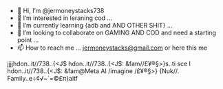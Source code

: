 - 👋 Hi, I’m @jermoneystacks738
- 👀 I’m interested in leraning cod ...
- 🌱 I’m currently learning {adb and AND OTHER SHIT} ...
- 💞️ I’m looking to collaborate on GAMING AND COD  and need a starting point ...
- 📫 How to reach me ... jermoneystacks@gmail.com
or here this me  
<!---mystar of....jjjjhdon..it//738..{<J$ hdon..it//738..{<J$: &fam//£¥®§>}s..ti sce I hdon..it//738..{<J$: &fam@Meta AI /imagine /£¥®§>}
{Nuk//. Family..e÷¢√~\`=©£π}aitf/Null//.b.d.86/05.02//   b//l..000.00.00.01/09/
jermoneystacks738/jermoneystacks738 is a ✨ special ✨ repository because its `README.md` (this file) appears on your GitHub profile.
You can click the Preview link to take a look at your changes.
--->
jjjjhdon..it//738..{<J$ hdon..it//738..{<J$: &fam//£¥®§>}s..ti sce I hdon..it//738..{<J$: &fam@Meta AI /imagine /£¥®§>}
{Nuk//. Family..e÷¢√~\`=©£π}aitf